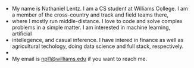 - My name is Nathaniel Lentz. I am a CS student at Williams College. I am a member of the cross-country and track and field teams there,
- where I mostly run middle-distance. I love to code and solve complex problems in a simple matter. I am interested in machine learning, artificial 
- intellegence, and casual inference. I have intered in finance as well as agricultural techology, doing data science and full stack, respectively.
- 
- My email is npl1@williams.edu if you want to reach me. 
<!---
24npl1/24npl1 is a ✨ special ✨ repository because its `README.md` (this file) appears on your GitHub profile.
You can click the Preview link to take a look at your changes.
--->

